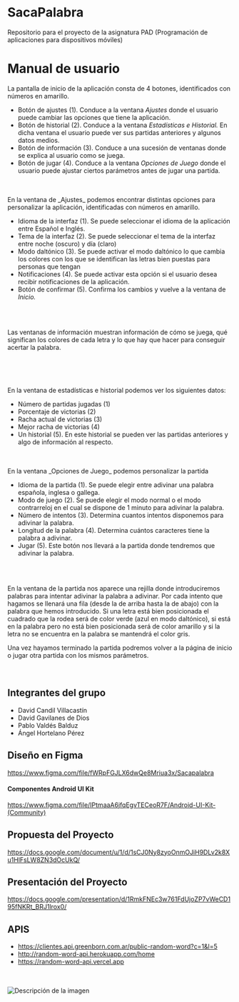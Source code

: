 # SacaPalabra
Repositorio para el proyecto de la asignatura PAD (Programación de aplicaciones para dispositivos móviles)

# **Manual de usuario**

La pantalla de inicio de la aplicación consta de 4 botones, identificados con números en amarillo.

- Botón de ajustes (1). Conduce a la ventana _Ajustes_ donde el usuario puede cambiar las opciones que tiene la aplicación.
- Botón de historial (2). Conduce a la ventana _Estadísticas e Historial._ En dicha ventana el usuario puede ver sus partidas anteriores y algunos datos medios.
- Botón de información (3). Conduce a una sucesión de ventanas donde se explica al usuario como se juega.
- Botón de jugar (4). Conduce a la ventana _Opciones de Juego_ donde el usuario puede ajustar ciertos parámetros antes de jugar una partida.
<br>
<image src="./img/captura1.png" style="text-align:center;" alt="">
<br><br>
En la ventana de _Ajustes_ podemos encontrar distintas opciones para personalizar la aplicación, identificadas con números en amarillo.

- Idioma de la interfaz (1). Se puede seleccionar el idioma de la aplicación entre Español e Inglés.
- Tema de la interfaz (2). Se puede seleccionar el tema de la interfaz entre noche (oscuro) y día (claro)
- Modo daltónico (3). Se puede activar el modo daltónico lo que cambia los colores con los que se identifican las letras bien puestas para personas que tengan
- Notificaciones (4). Se puede activar esta opción si el usuario desea recibir notificaciones de la aplicación.
- Botón de confirmar (5). Confirma los cambios y vuelve a la ventana de _Inicio._
<br>
<image src="./img/captura2.png" style="text-align:center;" alt="">
<br><br>

Las ventanas de información muestran información de cómo se juega, qué significan los colores de cada letra y lo que hay que hacer para conseguir acertar la palabra.

<br>
<image src="./img/captura3.png" style="text-align:center;" alt="">
<image src="./img/captura4.png" style="text-align:center;" alt="">
<br><br>

En la ventana de estadísticas e historial podemos ver los siguientes datos:

- Número de partidas jugadas (1)
- Porcentaje de victorias (2)
- Racha actual de victorias (3)
- Mejor racha de victorias (4)
- Un historial (5). En este historial se pueden ver las partidas anteriores y algo de información al respecto.
<br>
<image src="./img/captura5.png" style="text-align:center;" alt="">
<br><br>
En la ventana _Opciones de Juego_ podemos personalizar la partida

- Idioma de la partida (1). Se puede elegir entre adivinar una palabra española, inglesa o gallega.
- Modo de juego (2). Se puede elegir el modo normal o el modo contrarreloj en el cual se dispone de 1 minuto para adivinar la palabra.
- Número de intentos (3). Determina cuantos intentos disponemos para adivinar la palabra.
- Longitud de la palabra (4). Determina cuántos caracteres tiene la palabra a adivinar.
- Jugar (5). Este botón nos llevará a la partida donde tendremos que adivinar la palabra.
<br>
<image src="./img/captura6.png" style="text-align:center;" alt="">
<br><br>

En la  ventana de la partida nos aparece una rejilla donde introduciremos palabras para intentar adivinar la palabra a adivinar. Por cada intento que hagamos se llenará una fila (desde la de arriba hasta la de abajo) con la palabra que hemos introducido. Si una letra está bien posicionada el cuadrado que la rodea será de color verde (azul en modo daltónico), si está en la palabra pero no está bien posicionada será de color amarillo y si la letra no se encuentra en la palabra se mantendrá el color gris.

Una vez hayamos terminado la partida podremos volver a la página de inicio o jugar otra partida con los mismos parámetros.
<br>
<image src="./img/captura7.png" style="text-align:center;" alt="">
<image src="./img/captura8.png" style="text-align:center;" alt="">
<br><br>
## Integrantes del grupo
* David Candil Villacastín
* David Gavilanes de Dios
* Pablo Valdés Balduz
* Ángel Hortelano Pérez

## Diseño en Figma
https://www.figma.com/file/fWRpFGJLX6dwQe8Mriua3x/Sacapalabra
#### Componentes Android UI Kit
https://www.figma.com/file/IPtmaaA6jfqEgvTECeoR7F/Android-UI-Kit-(Community)

## Propuesta del Proyecto
https://docs.google.com/document/u/1/d/1sCJ0Ny8zyoOnmOJiH9DLv2k8Xu1HlFsLW8ZN3dOcUkQ/

## Presentación del Proyecto
https://docs.google.com/presentation/d/1RmkFNEc3w761FdUjoZP7vWeCD195fNKRt_BRJ1lrox0/

## APIS
* https://clientes.api.greenborn.com.ar/public-random-word?c=1&l=5
* http://random-word-api.herokuapp.com/home
* https://random-word-api.vercel.app
<br><br><br>

<image src="./img/mascota.jpeg" style="text-align:center;" alt="Descripción de la imagen">


